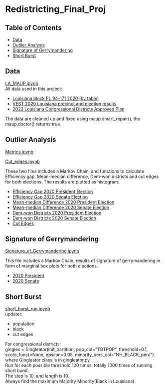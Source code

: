 # Redistricting_Final_Proj

## Table of Contents
- [Data](#data)
- [Outlier Analysis](#outlier-analysis)
- [Signature of Gerrymandering](#signature-of-gerrymandering)
- [Short Burst](#short-burst)

## Data
[LA_MAUP.ipynb](LA_MAUP.ipynb) <br>
All data used in this project:
- [Louisiana block PL 94-171 2020 (by table)](https://redistrictingdatahub.org/dataset/louisiana-block-pl-94171-2020-by-table/)
- [VEST 2020 Louisiana precinct and election results](https://redistrictingdatahub.org/dataset/vest-2020-louisiana-precinct-and-election-results/)
- [2022 Louisiana Congressional Districts Approved Plan](https://redistrictingdatahub.org/dataset/2022-louisiana-congressional-districts-approved-plan/)

The data are cleaned up and fixed using maup.smart_repair(), the maup.doctor() returns true.

## Outlier Analysis
[Metrics.ipynb](Metrics.ipynb)

[Cut_edges.ipynb](Cut_edges.ipynb)

These two files includes a Markov Chain, and functions to calculate Efficiency gap, Mean-median difference, Dem-won districts and cut edges for both elections. 
The results are plotted as histogram:
- [Efficiency Gap 2020 President Election](images/efficiency_gap_for_president.png)
- [Efficiency Gap 2020 Senate Election](images/eff_gap_senate.png)
- [Mean-median Difference 2020 President Election](images/mean_median_diff_for_2020_president.png)
- [Mean-median Difference 2020 Senate Election](images/mean_median_diff_senate.png)
- [Dem-won Districts 2020 President Election](images/won_by_demo_president.png)
- [Dem-won Districts 2020 Senate Election](images/won_by_demo_senate.png)
- [Cut Edges](images/cut_edges.png)

## Signature of Gerrymandering
[Signature_of_Gerrymandering.ipynb](Signature_of_Gerrymandering.ipynb)

This file includes a Markov Chain, results of signature of gerrymandering in form of marginal box plots for both elections.
- [2020 President](images/box1.png)
- [2020 Senate](images/box2.png)

## Short Burst
[short_burst_run.ipynb](short_burst_run.ipynb) <br>
updater: 
- population
- black
- cut edges

For congressional districts: <br>
gingles = Gingleator(init_partition, pop_col="TOTPOP", threshold=0.1, score_funct=None, epsilon=0.05, minority_perc_col="NH_BLACK_perc") <br>
where Gingleator class is in gingleator.py <br>
Run for each possible threshold 100 times, totally 1000 times of running short burst. <br>
The step is 10, and length is 10.<br>
Always find the maximum Majority Minority(Black in Louisiana). <br>
